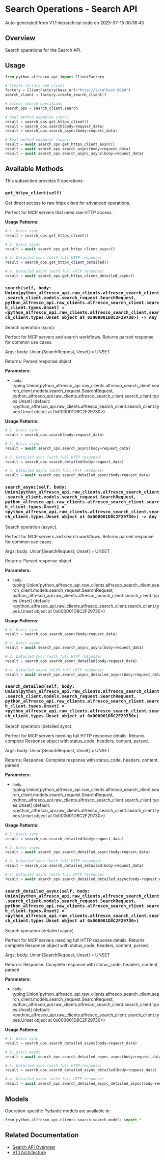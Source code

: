# Search Operations - Search API

Auto-generated from V1.1 hierarchical code on 2025-07-15 00:36:43

## Overview

Search operations for the Search API.

## Usage

```python
from python_alfresco_api import ClientFactory

# Create factory and client
factory = ClientFactory(base_url="http://localhost:8080")
search_client = factory.create_search_client()

# Access search operations
search_ops = search_client.search

# Real method examples (sync):
result = search_ops.get_httpx_client()
result = search_ops.search(body=request_data)
result = search_ops.search_async(body=request_data)

# Real method examples (async):
result = await search_ops.get_httpx_client_async()
result = await search_ops.search_async(body=request_data)
result = await search_ops.search_async_async(body=request_data)
```

## Available Methods

This subsection provides 5 operations:

### `get_httpx_client(self)`

Get direct access to raw httpx client for advanced operations.

Perfect for MCP servers that need raw HTTP access.

**Usage Patterns:**
```python
# 1. Basic sync
result = search_ops.get_httpx_client()

# 2. Basic async
result = await search_ops.get_httpx_client_async()

# 3. Detailed sync (with full HTTP response)
result = search_ops.get_httpx_client_detailed()

# 4. Detailed async (with full HTTP response)
result = await search_ops.get_httpx_client_detailed_async()
```

### `search(self, body: Union[python_alfresco_api.raw_clients.alfresco_search_client.search_client.models.search_request.SearchRequest, python_alfresco_api.raw_clients.alfresco_search_client.search_client.types.Unset] = <python_alfresco_api.raw_clients.alfresco_search_client.search_client.types.Unset object at 0x000001D8C2F29730>) -> Any`

Search operation (sync).

Perfect for MCP servers and search workflows.
Returns parsed response for common use cases.

Args:
    body: Union[SearchRequest, Unset] = UNSET

Returns:
    Parsed response object

**Parameters:**
- `body`: typing.Union[python_alfresco_api.raw_clients.alfresco_search_client.search_client.models.search_request.SearchRequest, python_alfresco_api.raw_clients.alfresco_search_client.search_client.types.Unset] (default: <python_alfresco_api.raw_clients.alfresco_search_client.search_client.types.Unset object at 0x000001D8C2F29730>)

**Usage Patterns:**
```python
# 1. Basic sync
result = search_ops.search(body=request_data)

# 2. Basic async
result = await search_ops.search_async(body=request_data)

# 3. Detailed sync (with full HTTP response)
result = search_ops.search_detailed(body=request_data)

# 4. Detailed async (with full HTTP response)
result = await search_ops.search_detailed_async(body=request_data)
```

### `search_async(self, body: Union[python_alfresco_api.raw_clients.alfresco_search_client.search_client.models.search_request.SearchRequest, python_alfresco_api.raw_clients.alfresco_search_client.search_client.types.Unset] = <python_alfresco_api.raw_clients.alfresco_search_client.search_client.types.Unset object at 0x000001D8C2F29730>) -> Any`

Search operation (async).

Perfect for MCP servers and search workflows.
Returns parsed response for common use cases.

Args:
    body: Union[SearchRequest, Unset] = UNSET

Returns:
    Parsed response object

**Parameters:**
- `body`: typing.Union[python_alfresco_api.raw_clients.alfresco_search_client.search_client.models.search_request.SearchRequest, python_alfresco_api.raw_clients.alfresco_search_client.search_client.types.Unset] (default: <python_alfresco_api.raw_clients.alfresco_search_client.search_client.types.Unset object at 0x000001D8C2F29730>)

**Usage Patterns:**
```python
# 1. Basic sync
result = search_ops.search_async(body=request_data)

# 2. Basic async
result = await search_ops.search_async_async(body=request_data)

# 3. Detailed sync (with full HTTP response)
result = search_ops.search_async_detailed(body=request_data)

# 4. Detailed async (with full HTTP response)
result = await search_ops.search_async_detailed_async(body=request_data)
```

### `search_detailed(self, body: Union[python_alfresco_api.raw_clients.alfresco_search_client.search_client.models.search_request.SearchRequest, python_alfresco_api.raw_clients.alfresco_search_client.search_client.types.Unset] = <python_alfresco_api.raw_clients.alfresco_search_client.search_client.types.Unset object at 0x000001D8C2F29730>)`

Search operation (detailed sync).

Perfect for MCP servers needing full HTTP response details.
Returns complete Response object with status_code, headers, content, parsed.

Args:
    body: Union[SearchRequest, Unset] = UNSET

Returns:
    Response: Complete response with status_code, headers, content, parsed

**Parameters:**
- `body`: typing.Union[python_alfresco_api.raw_clients.alfresco_search_client.search_client.models.search_request.SearchRequest, python_alfresco_api.raw_clients.alfresco_search_client.search_client.types.Unset] (default: <python_alfresco_api.raw_clients.alfresco_search_client.search_client.types.Unset object at 0x000001D8C2F29730>)

**Usage Patterns:**
```python
# 1. Basic sync
result = search_ops.search_detailed(body=request_data)

# 2. Basic async
result = await search_ops.search_detailed_async(body=request_data)

# 3. Detailed sync (with full HTTP response)
result = search_ops.search_detailed_detailed(body=request_data)

# 4. Detailed async (with full HTTP response)
result = await search_ops.search_detailed_detailed_async(body=request_data)
```

### `search_detailed_async(self, body: Union[python_alfresco_api.raw_clients.alfresco_search_client.search_client.models.search_request.SearchRequest, python_alfresco_api.raw_clients.alfresco_search_client.search_client.types.Unset] = <python_alfresco_api.raw_clients.alfresco_search_client.search_client.types.Unset object at 0x000001D8C2F29730>)`

Search operation (detailed async).

Perfect for MCP servers needing full HTTP response details.
Returns complete Response object with status_code, headers, content, parsed.

Args:
    body: Union[SearchRequest, Unset] = UNSET

Returns:
    Response: Complete response with status_code, headers, content, parsed

**Parameters:**
- `body`: typing.Union[python_alfresco_api.raw_clients.alfresco_search_client.search_client.models.search_request.SearchRequest, python_alfresco_api.raw_clients.alfresco_search_client.search_client.types.Unset] (default: <python_alfresco_api.raw_clients.alfresco_search_client.search_client.types.Unset object at 0x000001D8C2F29730>)

**Usage Patterns:**
```python
# 1. Basic sync
result = search_ops.search_detailed_async(body=request_data)

# 2. Basic async
result = await search_ops.search_detailed_async_async(body=request_data)

# 3. Detailed sync (with full HTTP response)
result = search_ops.search_detailed_async_detailed(body=request_data)

# 4. Detailed async (with full HTTP response)
result = await search_ops.search_detailed_async_detailed_async(body=request_data)
```

## Models

Operation-specific Pydantic models are available in:
```python
from python_alfresco_api.clients.search.search.models import *
```

## Related Documentation

- [Search API Overview](../search_api.md)
- [V1.1 Architecture](../../clients_doc.md)
